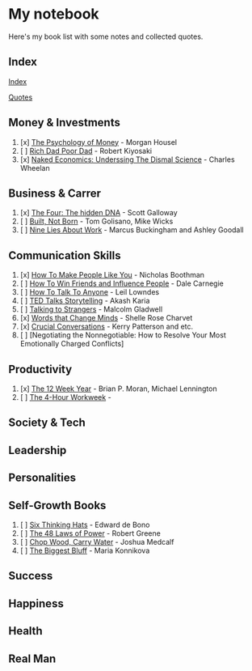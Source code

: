 # My notebook
Here's my book list with some notes and collected quotes.

## Index 
[Index](books/index.md)

[Quotes](quotes.md)

## Money & Investments
1. [x] [The Psychology of Money](books/tpom.md) -  Morgan Housel
2. [ ] [Rich Dad Poor Dad](books/rdpd.md) -  Robert Kiyosaki
3. [x] [Naked Economics: Underssing The Dismal Science](books/neutds.md) - Charles Wheelan

## Business & Carrer
1. [x] [The Four: The hidden DNA](books/tfthdna.md) - Scott Galloway
2. [ ] [Built, Not Born](books/bnb.md) -  Tom Golisano, Mike Wicks
3. [ ] [Nine Lies About Work](books/nlaw.md) -  Marcus Buckingham and Ashley Goodall

## Communication Skills
1. [x] [How To Make People Like You](books/htmplu.md) - Nicholas Boothman
2. [ ] [How To Win Friends and Influence People](books/htwfaip.md) - Dale Carnegie
3. [ ] [How To Talk To Anyone](books/httta.md) - Leil Lowndes
4. [ ] [TED Talks Storytelling](books/tedts.md) - Akash Karia
5. [ ] [Talking to Strangers](books/tts.md) - Malcolm Gladwell
6. [x] [Words that Change Minds](books/wtcm.md) - Shelle Rose Charvet
7. [x] [Crucial Conversations](books/ccon.md) - Kerry Patterson and etc.
8. [ ] [Negotiating the Nonnegotiable: How to Resolve Your Most Emotionally Charged Conflicts]

## Productivity
1. [x] [The 12 Week Year](books/t12wy.md) - Brian P. Moran, Michael Lennington
2. [ ] [The 4-Hour Workweek](books/t4hw.md) - 

## Society & Tech

## Leadership

## Personalities

## Self-Growth Books
1. [ ] [Six Thinking Hats](books/sth.md) - Edward de Bono
2. [ ] [The 48 Laws of Power](books/t48lop.md) - Robert Greene
3. [ ] [Chop Wood, Carry Water](books/cwcw.md) - Joshua Medcalf
4. [ ] [The Biggest Bluff](books/tbbluff.md) - Maria Konnikova

## Success

## Happiness

## Health

## Real Man

